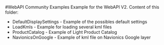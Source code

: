 #WebAPI Community Examples
Example for the WebAPI V2. Content of this folder:

* DefaultDisplaySettings - Example of the possibles default settings 
* LoadKmls - Example for loading several kml files
* ProductCatalog - Example of Light Product Catalog
* NavionicsOnGoogle - Example of kml file on Navionics Google layer
